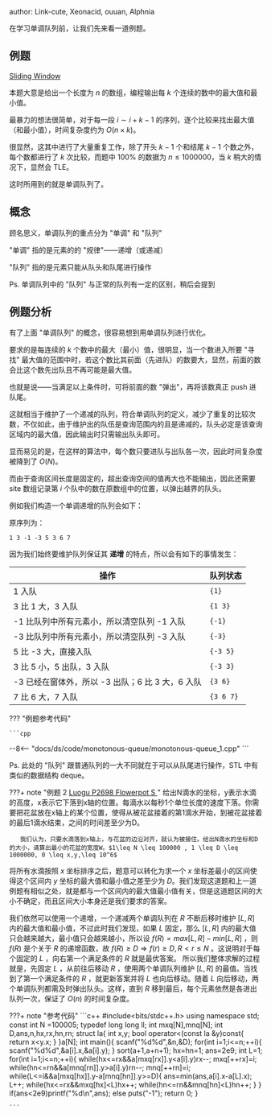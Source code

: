 author: Link-cute, Xeonacid, ouuan, Alphnia

在学习单调队列前，让我们先来看一道例题。

## 例题

[Sliding Window](http://poj.org/problem?id=2823)

本题大意是给出一个长度为 $n$ 的数组，编程输出每 $k$ 个连续的数中的最大值和最小值。

最暴力的想法很简单，对于每一段 $i \sim i+k-1$ 的序列，逐个比较来找出最大值（和最小值），时间复杂度约为 $O(n \times k)$。

很显然，这其中进行了大量重复工作，除了开头 $k-1$ 个和结尾 $k-1$ 个数之外，每个数都进行了 $k$ 次比较，而题中 $100\%$ 的数据为 $n \le 1000000$，当 $k$ 稍大的情况下，显然会 TLE。

这时所用到的就是单调队列了。

## 概念

顾名思义，单调队列的重点分为 "单调" 和 "队列"

"单调" 指的是元素的的 "规律"——递增（或递减）

"队列" 指的是元素只能从队头和队尾进行操作

Ps. 单调队列中的 "队列" 与正常的队列有一定的区别，稍后会提到

## 例题分析

有了上面 "单调队列" 的概念，很容易想到用单调队列进行优化。

要求的是每连续的 $k$ 个数中的最大（最小）值，很明显，当一个数进入所要 "寻找" 最大值的范围中时，若这个数比其前面（先进队）的数要大，显然，前面的数会比这个数先出队且不再可能是最大值。

也就是说——当满足以上条件时，可将前面的数 "弹出"，再将该数真正 push 进队尾。

这就相当于维护了一个递减的队列，符合单调队列的定义，减少了重复的比较次数，不仅如此，由于维护出的队伍是查询范围内的且是递减的，队头必定是该查询区域内的最大值，因此输出时只需输出队头即可。

显而易见的是，在这样的算法中，每个数只要进队与出队各一次，因此时间复杂度被降到了 $O(N)$。

而由于查询区间长度是固定的，超出查询空间的值再大也不能输出，因此还需要 site 数组记录第 $i$ 个队中的数在原数组中的位置，以弹出越界的队头。

例如我们构造一个单调递增的队列会如下：

原序列为：

```text
1 3 -1 -3 5 3 6 7
```

因为我们始终要维护队列保证其 **递增** 的特点，所以会有如下的事情发生：

| 操作                                             | 队列状态  |
| ------------------------------------------------ | --------- |
| 1 入队                                           | `{1}`     |
| 3 比 1 大，3 入队                                | `{1 3}`   |
| -1 比队列中所有元素小，所以清空队列 -1 入队      | `{-1}`    |
| -3 比队列中所有元素小，所以清空队列 -3 入队      | `{-3}`    |
| 5 比 -3 大，直接入队                             | `{-3 5}`  |
| 3 比 5 小，5 出队，3 入队                        | `{-3 3}`  |
| -3 已经在窗体外，所以 -3 出队；6 比 3 大，6 入队 | `{3 6}`   |
| 7 比 6 大，7 入队                                | `{3 6 7}` |

??? "例题参考代码"

    ```cpp
--8<-- "docs/ds/code/monotonous-queue/monotonous-queue_1.cpp"
    ```

Ps. 此处的 "队列" 跟普通队列的一大不同就在于可以从队尾进行操作，STL 中有类似的数据结构 deque。



???+ note "例题 2 [Luogu P2698 Flowerpot S ](https://www.luogu.com.cn/problem/P2698)"
    ​	给出N滴水的坐标，y表示水滴的高度，x表示它下落到x轴的位置。每滴水以每秒1个单位长度的速度下落。你需要把花盆放在x轴上的某个位置，使得从被花盆接着的第1滴水开始，到被花盆接着的最后1滴水结束，之间的时间差至少为D。

    ​	我们认为，只要水滴落到x轴上，与花盆的边沿对齐，就认为被接住。给出N滴水的坐标和D的大小，请算出最小的花盆的宽度W。$1\leq N \leq 100000 , 1 \leq D \leq 1000000, 0 \leq x,y,\leq 10^6$

将所有水滴按照 $x$ 坐标排序之后，题意可以转化为求一个 $x$ 坐标差最小的区间使得这个区间内 $y$ 坐标的最大值和最小值之差至少为 $D$。我们发现这道题和上一道例题有相似之处，就是都与一个区间内的最大值最小值有关，但是这道题区间的大小不确定，而且区间大小本身还是我们要求的答案。

我们依然可以使用一个递增，一个递减两个单调队列在 $R$ 不断后移时维护 $[L,R]$ 内的最大值和最小值，不过此时我们发现，如果 $L$ 固定，那么 $[L,R]$ 内的最大值只会越来越大，最小值只会越来越小，所以设 $f(R) = \mathit{max}[L,R]-\mathit{min}[L,R]$  ，则 $f(R)$ 是个关于 $R$ 的递增函数，故 $f(R)\geq D  \Rightarrow f(r)\geq D,R\lt r \leq N$ 。这说明对于每个固定的 $L$ ，向右第一个满足条件的 $R$ 就是最优答案。
所以我们整体求解的过程就是，先固定 $L$ ，从前往后移动 $R$ ，使用两个单调队列维护 $[L,R]$ 的最值。当找到了第一个满足条件的 $R$ ，就更新答案并将 $L$ 也向后移动。随着 $L$ 向后移动，两个单调队列都需及时弹出队头。这样，直到 $R$ 移到最后，每个元素依然是各进出队列一次，保证了 $O(n)$ 的时间复杂度。

???+ note "参考代码"
    ```c++
    #include<bits/stdc++.h>
    using namespace std;
    const int N =100005;
    typedef long long ll;
    int mxq[N],mnq[N];
    int D,ans,n,hx,rx,hn,rn;
    struct la{
        int x,y;
        bool operator<(const la &y)const{
            return x<y.x;
        }
    }a[N];
    int main(){
        scanf("%d%d",&n,&D);
        for(int i=1;i<=n;++i){
            scanf("%d%d",&a[i].x,&a[i].y);
        }
        sort(a+1,a+n+1);
        hx=hn=1;
        ans=2e9;
        int L=1;
        for(int i=1;i<=n;++i){
            while(hx<=rx&&a[mxq[rx]].y<a[i].y)rx--;
            mxq[++rx]=i;
            while(hn<=rn&&a[mnq[rn]].y>a[i].y)rn--;
            mnq[++rn]=i;
            while(L<=i&&a[mxq[hx]].y-a[mnq[hn]].y>=D){
                ans=min(ans,a[i].x-a[L].x);
                L++;
                while(hx<=rx&&mxq[hx]<L)hx++;
                while(hn<=rn&&mnq[hn]<L)hn++;
            }
        }
        if(ans<2e9)printf("%d\n",ans);
        else puts("-1");
        return 0;
    }

    ```



